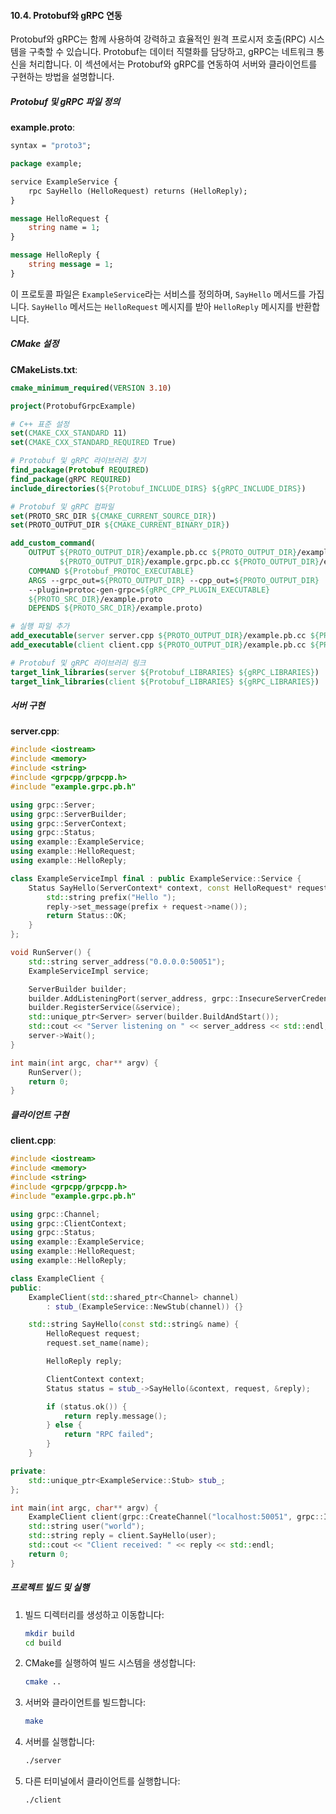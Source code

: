 #### 10.4. Protobuf와 gRPC 연동

Protobuf와 gRPC는 함께 사용하여 강력하고 효율적인 원격 프로시저 호출(RPC) 시스템을 구축할 수 있습니다. Protobuf는 데이터 직렬화를 담당하고, gRPC는 네트워크 통신을 처리합니다. 이 섹션에서는 Protobuf와 gRPC를 연동하여 서버와 클라이언트를 구현하는 방법을 설명합니다.

##### Protobuf 및 gRPC 파일 정의

**example.proto**:
```proto
syntax = "proto3";

package example;

service ExampleService {
    rpc SayHello (HelloRequest) returns (HelloReply);
}

message HelloRequest {
    string name = 1;
}

message HelloReply {
    string message = 1;
}
```

이 프로토콜 파일은 `ExampleService`라는 서비스를 정의하며, `SayHello` 메서드를 가집니다. `SayHello` 메서드는 `HelloRequest` 메시지를 받아 `HelloReply` 메시지를 반환합니다.

##### CMake 설정

**CMakeLists.txt**:
```cmake
cmake_minimum_required(VERSION 3.10)

project(ProtobufGrpcExample)

# C++ 표준 설정
set(CMAKE_CXX_STANDARD 11)
set(CMAKE_CXX_STANDARD_REQUIRED True)

# Protobuf 및 gRPC 라이브러리 찾기
find_package(Protobuf REQUIRED)
find_package(gRPC REQUIRED)
include_directories(${Protobuf_INCLUDE_DIRS} ${gRPC_INCLUDE_DIRS})

# Protobuf 및 gRPC 컴파일
set(PROTO_SRC_DIR ${CMAKE_CURRENT_SOURCE_DIR})
set(PROTO_OUTPUT_DIR ${CMAKE_CURRENT_BINARY_DIR})

add_custom_command(
    OUTPUT ${PROTO_OUTPUT_DIR}/example.pb.cc ${PROTO_OUTPUT_DIR}/example.pb.h
           ${PROTO_OUTPUT_DIR}/example.grpc.pb.cc ${PROTO_OUTPUT_DIR}/example.grpc.pb.h
    COMMAND ${Protobuf_PROTOC_EXECUTABLE}
    ARGS --grpc_out=${PROTO_OUTPUT_DIR} --cpp_out=${PROTO_OUTPUT_DIR}
    --plugin=protoc-gen-grpc=${gRPC_CPP_PLUGIN_EXECUTABLE}
    ${PROTO_SRC_DIR}/example.proto
    DEPENDS ${PROTO_SRC_DIR}/example.proto)

# 실행 파일 추가
add_executable(server server.cpp ${PROTO_OUTPUT_DIR}/example.pb.cc ${PROTO_OUTPUT_DIR}/example.grpc.pb.cc)
add_executable(client client.cpp ${PROTO_OUTPUT_DIR}/example.pb.cc ${PROTO_OUTPUT_DIR}/example.grpc.pb.cc)

# Protobuf 및 gRPC 라이브러리 링크
target_link_libraries(server ${Protobuf_LIBRARIES} ${gRPC_LIBRARIES})
target_link_libraries(client ${Protobuf_LIBRARIES} ${gRPC_LIBRARIES})
```

##### 서버 구현

**server.cpp**:
```cpp
#include <iostream>
#include <memory>
#include <string>
#include <grpcpp/grpcpp.h>
#include "example.grpc.pb.h"

using grpc::Server;
using grpc::ServerBuilder;
using grpc::ServerContext;
using grpc::Status;
using example::ExampleService;
using example::HelloRequest;
using example::HelloReply;

class ExampleServiceImpl final : public ExampleService::Service {
    Status SayHello(ServerContext* context, const HelloRequest* request, HelloReply* reply) override {
        std::string prefix("Hello ");
        reply->set_message(prefix + request->name());
        return Status::OK;
    }
};

void RunServer() {
    std::string server_address("0.0.0.0:50051");
    ExampleServiceImpl service;

    ServerBuilder builder;
    builder.AddListeningPort(server_address, grpc::InsecureServerCredentials());
    builder.RegisterService(&service);
    std::unique_ptr<Server> server(builder.BuildAndStart());
    std::cout << "Server listening on " << server_address << std::endl;
    server->Wait();
}

int main(int argc, char** argv) {
    RunServer();
    return 0;
}
```

##### 클라이언트 구현

**client.cpp**:
```cpp
#include <iostream>
#include <memory>
#include <string>
#include <grpcpp/grpcpp.h>
#include "example.grpc.pb.h"

using grpc::Channel;
using grpc::ClientContext;
using grpc::Status;
using example::ExampleService;
using example::HelloRequest;
using example::HelloReply;

class ExampleClient {
public:
    ExampleClient(std::shared_ptr<Channel> channel)
        : stub_(ExampleService::NewStub(channel)) {}

    std::string SayHello(const std::string& name) {
        HelloRequest request;
        request.set_name(name);

        HelloReply reply;

        ClientContext context;
        Status status = stub_->SayHello(&context, request, &reply);

        if (status.ok()) {
            return reply.message();
        } else {
            return "RPC failed";
        }
    }

private:
    std::unique_ptr<ExampleService::Stub> stub_;
};

int main(int argc, char** argv) {
    ExampleClient client(grpc::CreateChannel("localhost:50051", grpc::InsecureChannelCredentials()));
    std::string user("world");
    std::string reply = client.SayHello(user);
    std::cout << "Client received: " << reply << std::endl;
    return 0;
}
```

##### 프로젝트 빌드 및 실행

1. 빌드 디렉터리를 생성하고 이동합니다:
   ```bash
   mkdir build
   cd build
   ```

2. CMake를 실행하여 빌드 시스템을 생성합니다:
   ```bash
   cmake ..
   ```

3. 서버와 클라이언트를 빌드합니다:
   ```bash
   make
   ```

4. 서버를 실행합니다:
   ```bash
   ./server
   ```

5. 다른 터미널에서 클라이언트를 실행합니다:
   ```bash
   ./client
   ```
